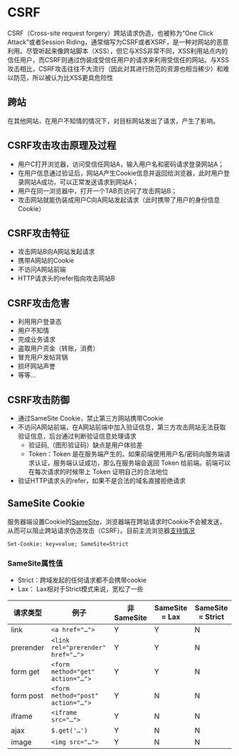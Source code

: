 # CSRF

CSRF（Cross-site request forgery）跨站请求伪造，也被称为“One Click Attack”或者Session Riding，通常缩写为CSRF或者XSRF，是一种对网站的恶意利用。尽管听起来像跨站脚本（XSS），但它与XSS非常不同，XSS利用站点内的信任用户，而CSRF则通过伪装成受信任用户的请求来利用受信任的网站。与XSS攻击相比，CSRF攻击往往不大流行（因此对其进行防范的资源也相当稀少）和难以防范，所以被认为比XSS更具危险性

## 跨站

在其他网站，在用户不知情的情况下，对目标网站发出了请求，产生了影响。

## CSRF攻击攻击原理及过程

- 用户C打开浏览器，访问受信任网站A，输入用户名和密码请求登录网站A；
- 在用户信息通过验证后，网站A产生Cookie信息并返回给浏览器，此时用户登录网站A成功，可以正常发送请求到网站A；
- 用户在同一浏览器中，打开一个TAB页访问了攻击网站B；
- 攻击网站就能伪装成用户C向A网站发起请求（此时携带了用户的身份信息Cookie）

## CSRF攻击特征

- 攻击网站B向A网站发起请求
- 携带A网站的Cookie
- 不访问A网站前端
- HTTP请求头的refer指向攻击网站B

## CSRF攻击危害

- 利用用户登录态
- 用户不知情
- 完成业务请求
- 盗取用户资金（转账，消费）
- 冒充用户发帖背锅
- 损坏网站声誉
- 等等...

## CSRF攻击防御

- 通过SameSite Cookie，禁止第三方网站携带Cookie
- 不访问A网站前端，在A网站前端中加入验证信息，第三方攻击网站无法获取验证信息，后台通过判断验证信息处理请求
  - 验证码,（图形验证码）缺点是用户体验差
  - Token：Token 是在服务端产生的。如果前端使用用户名/密码向服务端请求认证，服务端认证成功，那么在服务端会返回 Token 给前端。前端可以在每次请求的时候带上 Token 证明自己的合法地位
- 验证HTTP请求头的refer，如果不是合法的域名直接拒绝请求

## SameSite Cookie

服务器端设置Cookie的[SameSite](https://developer.mozilla.org/en-US/docs/Web/HTTP/Cookies#SameSite_cookies)，浏览器端在跨站请求时Cookie不会被发送，从而可以阻止跨站请求伪造攻击（CSRF）。目前主流浏览器[支持情况](https://developer.mozilla.org/en-US/docs/Web/HTTP/Headers/Set-Cookie#Browser_compatibility)

```script
Set-Cookie: key=value; SameSite=Strict
```

### SameSite属性值

- Strict：跨域发起的任何请求都不会携带cookie
- Lax： Lax相对于Strict模式来说，宽松了一些

|   请求类型    |      例子           |  非 SameSite  |  SameSite = Lax  |  SameSite = Strict  |
| -------------| ------------------- | ------------- | ---------------- |-------------------- |
|     link     | ```<a href="…">```  |       Y       |         Y        |         N           |
|   prerender  | ```<link rel="prerender" href="…">``` |       Y   |     Y      |         N   |
|   form get   | ```<form method="get" action="…">```  |       Y   |     Y      |         N   |
|  form post   | ```<form method="post" action="…">``` |       Y   |     N      |         N   |
|     iframe   | ```<iframe src="…">```|       Y       |         N       |         N           |
|     ajax     | ```$.get('…')```    |       Y       |         N        |         N           |
|    image     | ```<img src="…">``` |       Y       |         N        |         N           |
